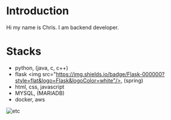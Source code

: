 # Introduction
Hi my name is Chris.
I am backend developer.
# Stacks
* python, (java, c, c++)
* flask <img src="https://img.shields.io/badge/Flask-000000?style=flat&logo=Flask&logoColor=white"/>, (spring)
* html, css, javascript
* MYSQL, (MARIADB)
* docker, aws

![etc](https://c4.wallpaperflare.com/wallpaper/13/629/235/anime-studio-ghibli-karigurashi-no-arrietty-house-wallpaper-preview.jpg)
<!--
**kyuris01/kyuris01** is a ✨ _special_ ✨ repository because its `README.md` (this file) appears on your GitHub profile.

Here are some ideas to get you started:

- 🔭 I’m currently working on ...
- 🌱 I’m currently learning ...
- 👯 I’m looking to collaborate on ...
- 🤔 I’m looking for help with ...
- 💬 Ask me about ...
- 📫 How to reach me: ...
- 😄 Pronouns: ...
- ⚡ Fun fact: ...
-->
